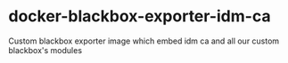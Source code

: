 # docker-blackbox-exporter-idm-ca
Custom blackbox exporter image which embed idm ca and all our custom blackbox's modules
